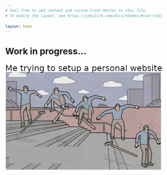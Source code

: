 ```yaml
---
# Feel free to add content and custom Front Matter to this file.
# To modify the layout, see https://jekyllrb.com/docs/themes/#overriding-theme-defaults

layout: home
---
```


<h1> Work in progress...</h1>
<center>
<img src="assets/wip.png" alt="Img alt">
</center>
